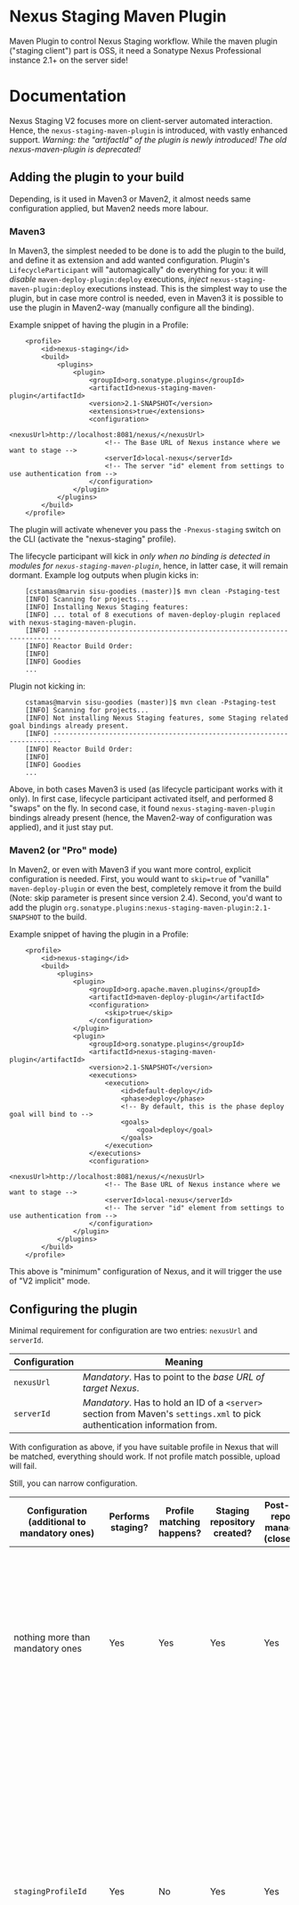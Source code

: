 # Nexus Staging Maven Plugin

Maven Plugin to control Nexus Staging workflow. While the maven plugin ("staging client") part is OSS, it need a Sonatype Nexus Professional instance 2.1+ on the server side!

# Documentation

Nexus Staging V2 focuses more on client-server automated interaction. 
Hence, the `nexus-staging-maven-plugin` is introduced, with vastly enhanced support. 
*Warning: the "artifactId" of the plugin is newly introduced! The old nexus-maven-plugin is deprecated!* 

## Adding the plugin to your build 

Depending, is it used in Maven3 or Maven2, it almost needs same configuration applied, but Maven2 needs more labour. 

### Maven3 

In Maven3, the simplest needed to be done is to add the plugin to the build, and define it as 
extension and add wanted configuration. Plugin's `LifecycleParticipant` will "automagically" do everything for you: 
it will _disable_ `maven-deploy-plugin:deploy` executions, _inject_ `nexus-staging-maven-plugin:deploy` executions instead. 
This is the simplest way to use the plugin, but in case more control is needed, even in Maven3 it is possible to use the 
plugin in Maven2-way (manually configure all the binding). 

Example snippet of having the plugin in a Profile: 

		<profile>
			<id>nexus-staging</id>
			<build>
				<plugins>
					<plugin>
						<groupId>org.sonatype.plugins</groupId>
						<artifactId>nexus-staging-maven-plugin</artifactId>
						<version>2.1-SNAPSHOT</version>
						<extensions>true</extensions>
						<configuration>
							<nexusUrl>http://localhost:8081/nexus/</nexusUrl>
							<!-- The Base URL of Nexus instance where we want to stage -->
							<serverId>local-nexus</serverId>
							<!-- The server "id" element from settings to use authentication from -->
						</configuration>
					</plugin>
				</plugins>
			</build>
		</profile>


The plugin will activate whenever you pass the `-Pnexus-staging` switch on the CLI (activate the "nexus-staging" profile). 

The lifecycle participant will kick in *only when no binding is detected in modules for `nexus-staging-maven-plugin`*, 
hence, in latter case, it will remain dormant. Example log outputs when plugin kicks in: 

		[cstamas@marvin sisu-goodies (master)]$ mvn clean -Pstaging-test 
		[INFO] Scanning for projects... 
		[INFO] Installing Nexus Staging features: 
		[INFO] ... total of 8 executions of maven-deploy-plugin replaced with nexus-staging-maven-plugin. 
		[INFO] ------------------------------------------------------------------------
		[INFO] Reactor Build Order: 
		[INFO] 
		[INFO] Goodies 
		... 

Plugin not kicking in:

		cstamas@marvin sisu-goodies (master)]$ mvn clean -Pstaging-test 
		[INFO] Scanning for projects... 
		[INFO] Not installing Nexus Staging features, some Staging related goal bindings already present. 
		[INFO] ------------------------------------------------------------------------
		[INFO] Reactor Build Order: 
		[INFO] 
		[INFO] Goodies 
		... 

Above, in both cases Maven3 is used (as lifecycle participant works with it only). In first case, 
lifecycle participant activated itself, and performed 8 "swaps" on the fly. In second case, it 
found `nexus-staging-maven-plugin` bindings already present (hence, the Maven2-way of configuration was applied), and it just stay put. 

### Maven2 (or "Pro" mode) 

In Maven2, or even with Maven3 if you want more control, explicit configuration is needed. 
First, you would want to `skip=true` of "vanilla" `maven-deploy-plugin` or even the best, completely remove 
it from the build (Note: skip parameter is present since version 2.4). Second, you'd want 
to add the plugin `org.sonatype.plugins:nexus-staging-maven-plugin:2.1-SNAPSHOT` to the build. 

Example snippet of having the plugin in a Profile: 

		<profile>
			<id>nexus-staging</id>
			<build>
				<plugins>
					<plugin>
						<groupId>org.apache.maven.plugins</groupId>
						<artifactId>maven-deploy-plugin</artifactId>
						<configuration>
							<skip>true</skip>
						</configuration>
					</plugin>
					<plugin>
						<groupId>org.sonatype.plugins</groupId>
						<artifactId>nexus-staging-maven-plugin</artifactId>
						<version>2.1-SNAPSHOT</version>
						<executions>
							<execution>
								<id>default-deploy</id>
								<phase>deploy</phase>
								<!-- By default, this is the phase deploy goal will bind to -->
								<goals>
									<goal>deploy</goal>
								</goals>
							</execution>
						</executions>
						<configuration>
							<nexusUrl>http://localhost:8081/nexus/</nexusUrl>
							<!-- The Base URL of Nexus instance where we want to stage -->
							<serverId>local-nexus</serverId>
							<!-- The server "id" element from settings to use authentication from -->
						</configuration>
					</plugin>
				</plugins>
			</build>
		</profile>


This above is "minimum" configuration of Nexus, and it will trigger the use of "V2 implicit" mode. 

## Configuring the plugin 

Minimal requirement for configuration are two entries: `nexusUrl` and `serverId`. 

| Configuration | Meaning |
|---------------|---------|
| `nexusUrl` | *Mandatory*. Has to point to the *base URL of target Nexus*. |
| `serverId` | *Mandatory*. Has to hold an ID of a `<server>` section from Maven's `settings.xml` to pick authentication information from. |

With configuration as above, if you have suitable profile in Nexus that will be matched, everything should work. If not profile match possible, upload will fail. 

Still, you can narrow configuration. 

|Configuration (additional to mandatory ones)|Performs staging?|Profile matching happens?|Staging repository created?|Post-staging repository management (close/drop)?|Remarks|
|--------------------------------------------|-----------------|-------------------------|---------------------------|------------------------------------------------|-------|
| nothing more than mandatory ones | Yes | Yes | Yes | Yes | This is the "V2 implicit" way of using Staging V2. Matches the profile once, and manages the staging repository from it's creation to it's end (close or drop) | 
| `stagingProfileId` | Yes | No | Yes | Yes | This is the "V2 explicit" way of using Staging V2: targeted profile, so no match is done. Naturally, the repository type of the profile should match of that being deployed. Manages the staging repository from it's creation to it's end (close or drop) | 
| `stagingProfileId` and `stagingRepositoryId` | Yes | No | No | No | Advanced V2 usage. This is usable when some "external component" (script? CI?) performs V2 actions of repository creation etc, and only "targeted" deploy happens against given (open) staging repository. Since repository is created by some other entity, it will be NOT managed by client (the one creating it should close it too). For example: multi machine build should end up in _same staging repository_ (not doable with V1, see "Oracle problem"). |
| `deployUrl` | No | No | No | No | Here, a simple "atomic deploy" happens against given `deployUrl`. The only difference between "vanilla" deploy (performed by disabled `deploy-maven-plugin` and this, is that "local staging" would still happen, and atomic upload will be used to upload all the artifacts. This is logically equivalent to using plain "deploy" plugin. In contrary to `nexusUrl`, this value has to point to the *base URL of a Nexus repository, not the Nexus base!*| 

This table also presents the "order" how configuration is interpreted: last wins. For example, if all `stagingProfileId`, `stagingRepositoryId` and `deployUrl` is present, `deployUrl` wins, "plain" deploy will happen without using any of the V2 Staging features on server side. 

### Plugin flags 

These "flags" are usually passed in from CLI (`-D...`).

|Flag type|CLI (`-D`)|plugin configuration|Default value|Meaning| 
|---------|----------|--------------------|---------------------|
| Alternate local staging directory (FS directory path) | `altStagingDirectory` | n/a | `null` | Possibility to _explicitly_ define a directory on local FS to use for local staging. Passing in this flag will prevent the "logic" of proper `target` folder selection | 
| Description (plain text)| `description` | `<description>` | `null` | Free text, message or explanation to be added for staging operations like when staging repository is created or closed (as part of whole V2 process) | 
| Keep staging repository in case of failure (boolean) | `keepStagingRepositoryOnFailure` | `< keepStagingRepositoryOnFailure >` | `false` | Nexus Maven Plugin always tries to "clean up" after itself, hence, in case of upload failure (and potentially having "partially uploaded" artifacts to staging repository) it always tries to drop that same repository. Will not, if this flag is set to `true` | 
| Skip whole plugin (boolean) | `skipStaging` | `<skipStaging>` | `false` | Completely skips the `deploy` Mojo (similar as `maven.deploy.skip`) | 
| Skip the upload step (boolean) | `skipRemoteStaging` | `<skipRemoteStaging>` | `false` | Performs "local staging" only, skips the upload. Hence, no stage repository created, nor deployed to Nexus (if `deployUrl` specified).| 

### Tagging staging repositories 

User is able to simply "decorate" the Staging repository with key-value pairs, that will get stored along Staged repository configuration. 
Simply add following section to `nexus-staging-maven-plugin` configuration section (in other words, create a "map" in plugin configuration, see configuring Maven Mojos): 

		<configuration>
			<!-- The Base URL of Nexus instance where we want to stage -->
			<nexusUrl>http://localhost:8081/nexus/</nexusUrl>
			<!-- The server "id" element from settings to use authentication from -->
			<serverId>local-nexus</serverId>
			<tags>
				<localUsername>${env.USER}</localUsername>
				<javaVersion>${java.version}</javaVersion>
			</tags>
		</configuration>

Configuration is plain "Mojo map", element names will become "keys", and their content the "value". 
Values are evaluated using standard Maven way, so you can source them from system properties, env variables, etc. 

## Plugin Goals 

Below is a short list of existing plugin goals and description how they are intended to be used. 

### Build Action goals 

These goals are the ones that should be bound (either in Maven3-way "magically" or explicitly in Maven2-way, does not matter) 
to phases of your build. Using these goals, one can combine almost any staging solution they need. Examples: 

* using the `deploy` (or `deploy-staged` when `deploy` had set `skipRemoteStaging` parameter) one ends with *closed staging repository*. Still, you can incorporate these goals into your build, and have the repository *released or promoted* even, from your builds. 
* in case of "targeted repository ID" scenario, where the Staging repository is created by some external entity (script or some other entity), and this plugin *does not manage the staging repository* (will just deploy to it but will not try to close it), you can still have it closed from one of your CI nodes by having some conditions met (ie. from a profile or so). 

Hence, their configuration usually sits in the POM (at least the minimal ones, like `serverId` and `nexusUrl`). 

Goals except `deploy` and `deploy-staged` all has one parameter: `stagingRepositoryId`. These goals may receive that parameter from CLI, but in case is not given, will take that value from the properties file ("context") saved to the root of locally staged repository. 

#### `deploy` 

This goal actually performs the whole deployment together with "staging workflow": 

* locally stages, 
* selects a profile (either by server-side matching or using user provided profileId) 
* selects a staging repository (either by creating one "private" or using user provided repositoryId) 
* performs atomic upload into staging repository 
* closes it (or drops if upload failed) 

With this goal, the user has no need for the other ones. It might "skip" the remote staging, then only 1st step is executed. 

#### `deploy-staged` 

This goal performs the "staging workflow" only for previously ran local staging. 

#### `close` 

Closes the staging repository. For advanced use only. 

#### `drop` 

Drops the staging repository. For advanced use only. 

#### `release` 

Releases the staging repository. For advanced use only. 

#### `promote` 

Promotes the staging repository. For advanced use only. It needs extra parameter: `buildPromotionProfileId` 

### RC Action goals 

These goals are remote controlling goals, and they *do not need a project to be executed*, and can be *directly invoked from CLI only*. 

Hence, they are "RC" (as "remote control") goals, made for convenience only to perform some Staging 
Workflow operations using your favorite tool (Maven) running it from a CLI (just for fun, or 
because you are in a headless environment and have no access to Nexus UI). 

All of them expect *explicit configuration* usually passed in over CLI parameters (`-Dfoo=bar...`). 

All of them accept mandatory parameters to connect to Nexus, the `nexusUrl` and `serverId`. 

All of them accept mandatory `stagingRepositoryId` parameter, similarly to other staging goals, 
*with exception that in this case the parameter is split using "," (comma) as delimiter*. 
Hence, all these goals might operate against *one or more staging repository* (bulk operation). 

All of them accept optional `description` parameter, but it's not mandatory. If not specified, a default description will be applied. 

#### `rc-close` 

Closes the specified staging repositories. 

Example invocation: 

		mvn nexus-staging:rc-close -DserverId=local-nexus -DnexusUrl=http://localhost:8081/nexus -DstagingRepositoryId=repo1,repo2 -Ddescription="The reason I close these is..." 


#### `rc-drop` 

Drops the specified staging repositories. 

Example invocation: 

		mvn nexus-staging:rc-drop -DserverId=local-nexus -DnexusUrl=http://localhost:8081/nexus -DstagingRepositoryId=repo1,repo2 -Ddescription="The reason I drop these is..." 

#### `rc-release` 

Releases the specified closed staging repositories. 

Example invocation: 

		mvn nexus-staging:rc-release -DserverId=local-nexus -DnexusUrl=http://localhost:8081/nexus -DstagingRepositoryId=repo1,repo2 -Ddescription="The reason I release these is..." 

#### `rc-promote` 

Performs a build profile promotion on the specified closed staging repositories. This goal *has one extra mandatory parameter*: The `buildPromotionProfileId`. 

Example invocation: 


		mvn nexus-staging:rc-promote -DserverId=local-nexus -DnexusUrl=http://localhost:8081/nexus -DbuildPromotionProfileId=foo -DstagingRepositoryId=repo1,repo2 -Ddescription="The reason I promote these is..." 
